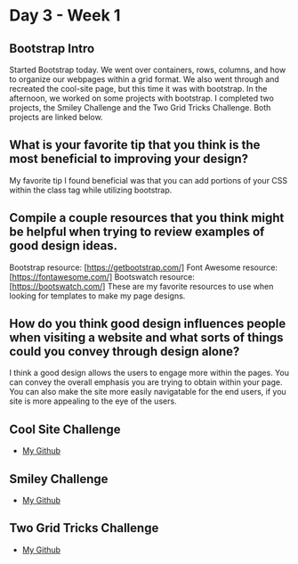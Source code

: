 # Day 3 - Week 1
## Bootstrap Intro
Started Bootstrap today. We went over containers, rows, columns, and how to organize our webpages within a grid format. We also went through and recreated the cool-site page, but this time it was with bootstrap. In the afternoon, we worked on some projects with bootstrap. I completed two projects, the Smiley Challenge and the Two Grid Tricks Challenge. Both projects are linked below. 

## What is your favorite tip that you think is the most beneficial to improving your design?
My favorite tip I found beneficial was that you can add portions of your CSS within the class tag while utilizing bootstrap.

## Compile a couple resources that you think might be helpful when trying to review examples of good design ideas.
Bootstrap resource: [https://getbootstrap.com/]
Font Awesome resource: [https://fontawesome.com/]
Bootswatch resource: [https://bootswatch.com/]
These are my favorite resources to use when looking for templates to make my page designs. 

## How do you think good design influences people when visiting a website and what sorts of things could you convey through design alone?
I think a good design allows the users to engage more within the pages. You can convey the overall emphasis you are trying to obtain within your page. You can also make the site more easily navigatable for the end users, if you site is more appealing to the eye of the users. 

## Cool Site Challenge
- [My Github](https://github.com/JonesyJava/cool-site)
## Smiley Challenge
- [My Github](https://github.com/JonesyJava/smiley-challenge)
## Two Grid Tricks Challenge
- [My Github](https://github.com/JonesyJava/two-grid-tricks)